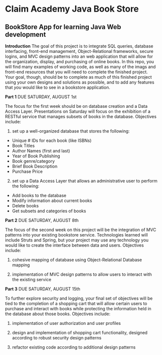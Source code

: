 # Claim Academy Java Book Store

BookStore App for learning Java Web development
---

**Introduction**
The goal of this project is to integrate SQL queries, database interfacing, front-end management, Object-Relational frameworks, secure logins, and MVC design patterns into an web application that will allow for the organization, display, and purchasing of online books. In this repo, you will find many examples of working code, as well as many of the imags and front-end resources that you will need to complete the finished project. Your goal, though, should be to complete as much of this finished project using your own designs and solutions as possible, and to add any features that *you* would like to see in a bookstore application.

**Part 1**
DUE SATURDAY, AUGUST 1st

The focus for the first week should be on database creation and a Data Access Layer. Presentations on Saturday will focus on the exhibition of a RESTful service that manages subsets of books in the database. Objectives include:

1) set up a well-organized database that stores the following: 
  + Unique # IDs for each book (like ISBNs)
  + Book Titles
  + Author Names (first and last)
  + Year of Book Publishing
  + Book genre/category
  + Brief Book Description
  + Purchase Price

2) set up a Data Access Layer that allows an administrative user to perform the following:
  + Add books to the database
  + Modify information about current books
  + Delete books
  + Get subsets and categories of books


**Part 2**
DUE SATURDAY, AUGUST 8th

The focus of the second week on this project will be the integration of MVC patterns into your existing bookstore service. Technologies learned will include Struts and Spring, but your project may use any technology you would like to create the interface between data and users. Objectives include:

1) cohesive mapping of database using Object-Relational Database mapping

2) implementation of MVC design patterns to allow users to interact with the existing service


**Part 3**
DUE SATURDAY, AUGUST 15th

To further explore security and logging, your final set of objectives will be tied to the completion of a shopping cart that will allow certain users to purchase and interact with books while protecting the information held in the database about those books. Objectives include:

1) implementation of user authorization and user profiles

2) design and implementation of shopping cart functionality, designed according to robust security design patterns

3) refactor existing code according to additional design patterns
